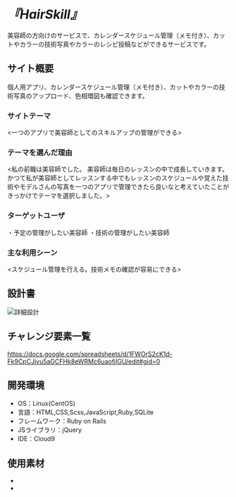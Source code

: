 # _『HairSkill』_
美容師の方向けのサービスで、カレンダースケジュール管理（メモ付き）、カットやカラーの技術写真やカラーのレシピ投稿などができるサービスです。
## サイト概要
個人用アプリ、カレンダースケジュール管理（メモ付き）、カットやカラーの技術写真のアップロード、色相環図も確認できます。

### サイトテーマ
<一つのアプリで美容師としてのスキルアップの管理ができる>

### テーマを選んだ理由
<私の前職は美容師でした。
美容師は毎日のレッスンの中で成長していきます。
かつて私が美容師としてレッスンする中でもレッスンのスケジュールや覚えた技術やモデルさんの写真を一つのアプリで管理できたら良いなと考えていたことがきっかけでテーマを選択しました。>

### ターゲットユーザ
・予定の管理がしたい美容師
・技術の管理がしたい美容師
### 主な利用シーン
<スケジュール管理を行える。技術メモの確認が容易にできる>

## 設計書
![詳細設計](/path/to/https://mail.google.com/mail/u/0?ui=2&ik=04b031a38e&attid=0.1&permmsgid=msg-a:r-3254548261689913940&th=17cd12a310cb48dd&view=fimg&fur=ip&sz=s0-l75-ft&attbid=ANGjdJ_p7bSp2XeKn5wVjwFlO2oo-tYP_rGg0esLzsnyI3K1K-l1He3r8Cdk6lYuoaAPJgVInB_d4-ma4dvgeb-qZUlmbpiXtUMDg5NDH3JaQK_qFCHcrGABM-irs_Y&disp=emb&realattid=17cd129e95c505a99341)

## チャレンジ要素一覧
https://docs.google.com/spreadsheets/d/1FWOrS2cK1d-Fk9CpCJjvu5aGCFHk8eWRMc6uaofjIGU/edit#gid=0

## 開発環境
- OS：Linux(CentOS)
- 言語：HTML,CSS,Scss,JavaScript,Ruby,SQLite
- フレームワーク：Ruby on Rails
- JSライブラリ：jQuery
- IDE：Cloud9

## 使用素材
- 
- 
